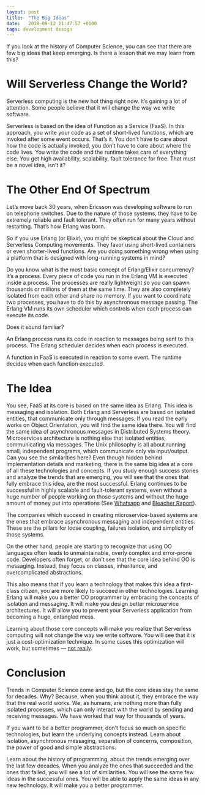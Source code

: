 ```yaml
---
layout: post
title:  "The Big Ideas"
date:   2018-09-12 21:47:57 +0100
tags: development design
---
```


If you look at the history of Computer Science, you can see that there are few
big ideas that keep emerging. Is there a lesson that we may learn from this?

# **Will Serverless Change the World?**

Serverless computing is the new hot thing right now. It’s gaining a lot of
attention. Some people believe that it will change the way we write software.

Serverless is based on the idea of Function as a Service (FaaS). In this
approach, you write your code as a set of short-lived functions, which are
invoked after some event occurs. That’s it. You don’t have to care about how the
code is actually invoked, you don’t have to care about where the code lives. You
write the code and the runtime takes care of everything else. You get high
availability, scalability, fault tolerance for free. That must be a novel idea,
isn’t it?

# **The Other End Of Spectrum**

Let’s move back 30 years, when Ericsson was developing software to run on
telephone switches. Due to the nature of those systems, they have to be
extremely reliable and fault tolerant. They often run for many years without
restarting. That’s how Erlang was born.

So if you use Erlang (or Elixir), you might be skeptical about the Cloud and
Serverless Computing movements. They favor using short-lived containers or even
shorter-lived functions. Are you doing something wrong when using a platform
that is designed with long-running systems in mind?

Do you know what is the most basic concept of Erlang/Elixir concurrency? It’s a
process. Every piece of code you run in the Erlang VM is executed inside a
process. The processes are really lightweight so you can spawn thousands or
millions of them at the same time. They are also completely isolated from each
other and share no memory. If you want to coordinate two processes, you have to
do this by asynchronous message passing. The Erlang VM runs its own scheduler
which controls when each process can execute its code.

Does it sound familiar?

An Erlang process runs its code in reaction to messages being sent to this
process. The Erlang scheduler decides when each process is executed.

A function in FaaS is executed in reaction to some event. The runtime decides
when each function executed.

# **The Idea**

You see, FaaS at its core is based on the same idea as Erlang. This idea is
messaging and isolation. Both Erlang and Serverless are based on isolated
entities, that communicate only through messages. If you read the early works on
Object Orientation, you will find the same idea there. You will find the same
idea of asynchronous messages in Distributed Systems theory. Microservices
architecture is nothing else that isolated entities, communicating via messages.
The Unix philosophy is all about running small, independent programs, which
communicate only via input/output. Can you see the similarities here? Even
though hidden behind implementation details and marketing, there is the same big
idea at a core of all these technologies and concepts. If you study enough
success stories and analyze the trends that are emerging, you will see that the
ones that fully embrace this idea, are the most successful. Erlang continues to
be successful in highly scalable and fault-tolerant systems, even without a huge
number of people working on those systems and without the huge amount of money
put into operations
(See [Whatsapp](https://www.wired.com/2015/09/whatsapp-serves-900-million-users-50-engineers/) and [Bleacher
Raport](https://www.techworld.com/apps-wearables/how-elixir-helped-bleacher-report-handle-8x-more-traffic-3653957/)).

The companies which succeed in creating microservice-based systems are the ones
that embrace asynchronous messaging and independent entities. These are the
pillars for loose coupling, failures isolation, and simplicity of those systems.

On the other hand, people are starting to recognize that using OO languages
often leads to unmaintainable, overly complex and error-prone code. Developers
often forget, or don’t see that the core idea behind OO is messaging. Instead,
they focus on classes, inheritance, and overcomplicated abstractions.

This also means that if you learn a technology that makes this idea a
first-class citizen, you are more likely to succeed in other technologies.
Learning Erlang will make you a better OO programmer by embracing the concepts
of isolation and messaging. It will make you design better microservice
architectures. It will allow you to prevent your Serverless application from
becoming a huge, entangled mess.

Learning about those core concepts will make you realize that Serverless
computing will not change the way we write software. You will see that it is
just a cost-optimization technique. In some cases this optimization will work,
but sometimes — [not
really](https://medium.com/coryodaniel/from-erverless-to-elixir-48752db4d7bc).

# **Conclusion**

Trends in Computer Science come and go, but the core ideas stay the same for
decades. Why? Because, when you think about it, they embrace the way that the
real world works. We, as humans, are nothing more than fully isolated processes,
which can only interact with the world by sending and receiving messages. We
have worked that way for thousands of years.

If you want to be a better programmer, don’t focus so much on specific
technologies, but learn the underlying concepts instead. Learn about isolation,
asynchronous messaging, separation of concerns, composition, the power of good
and simple abstractions.

Learn about the history of programming, about the trends emerging over the last
few decades. When you analyze the ones that succeeded and the ones that failed,
you will see a lot of similarities. You will see the same few ideas in the
successful ones. You will be able to apply the same ideas in any new technology.
It will make you a better programmer.
